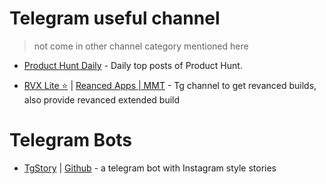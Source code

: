 # Telegram useful channel

> not come in other channel category mentioned here

-   [Product Hunt Daily](https://t.me/product_top) - Daily top posts of Product Hunt.

-   [RVX Lite ⭐](https://t.me/rvx_lite) | [Reanced Apps | MMT](https://t.me/ReVanced_MMT) - Tg channel to get revanced builds, also provide revanced extended build

# Telegram Bots

-   [TgStory](https://t.me/Fstoriesbot) | [Github](https://github.com/dishapatel010/TgStory) - a telegram bot with Instagram style stories
